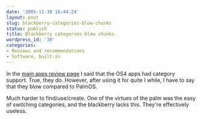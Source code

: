 ```yaml
---
date: '2005-11-30 16:44:24'
layout: post
slug: blackberry-categories-blow-chunks
status: publish
title: Blackberry categories blow chunks.
wordpress_id: '30'
categories:
- Reviews and recommendations
- Software, built-in
---
```


In the [main apps review page](http://www.phfactor.net/bb/bundled_apps.html) I said that the OS4 apps had category support. True, they do. However, after using it for quite I while, I have to say that they blow compared to PalmOS.

Much harder to find/use/create. One of the virtues of the palm was the easy of switching categories, and the blackberry lacks this. They're effectively useless.

